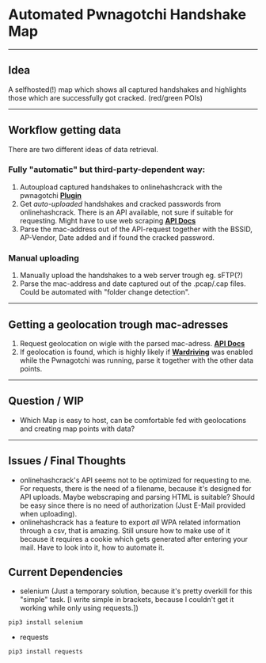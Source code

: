 # Automated Pwnagotchi Handshake Map

---

## Idea
A selfhosted(!) map which shows all captured handshakes and highlights those which are successfully got cracked. (red/green POIs)

---

## Workflow getting data
There are two different ideas of data retrieval. 

### Fully "automatic" but third-party-dependent way:
1. Autoupload captured handshakes to onlinehashcrack with the pwnagotchi **[Plugin](https://github.com/evilsocket/pwnagotchi/blob/master/pwnagotchi/plugins/default/onlinehashcrack.py)**
2. Get *auto-uploaded* handshakes and cracked passwords from onlinehashcrack. There is an API available, not sure if suitable for requesting. Might have to use web scraping **[API Docs](https://api.onlinehashcrack.com/)**
3. Parse the mac-address out of the API-request together with the BSSID, AP-Vendor, Date added and if found the cracked password.

### Manual uploading
1. Manually upload the handshakes to a web server trough eg. sFTP(?)
2. Parse the mac-address and date captured out of the .pcap/.cap files. Could be automated with "folder change detection".

---

## Getting a geolocation trough mac-adresses

1. Request geolocation on wigle with the parsed mac-adress. **[API Docs](https://api.wigle.net/)**
2. If geolocation is found, which is highly likely if **[Wardriving](https://en.wikipedia.org/wiki/Wardriving)** was enabled while the Pwnagotchi was running, parse it together with the other data points.

---
    
## Question / WIP
- Which Map is easy to host, can be comfortable fed with geolocations and creating map points with data?

---

## Issues / Final Thoughts
- onlinehashcrack's API seems not to be optimized for requesting to me. For requests, there is the need of a filename, because it's designed for API uploads. Maybe webscraping and parsing HTML is suitable? Should be easy since there is no need of authorization (Just E-Mail provided when uploading).
- onlinehashcrack has a feature to export *all* WPA related information through a csv, that is amazing. Still unsure how to make use of it because it requires a cookie which gets generated after entering your mail. Have to look into it, how to automate it.

## Current Dependencies
- selenium (Just a temporary solution, because it's pretty overkill for this "simple" task. [I write simple in brackets, because I couldn't get it working while only using requests.])
```
pip3 install selenium
```

- requests
```
pip3 install requests
```